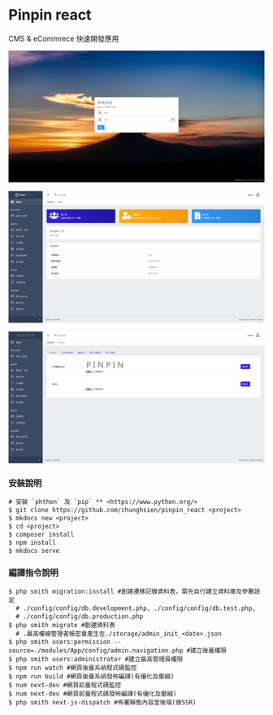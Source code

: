 # Pinpin react

CMS & eCommrece 快速開發應用

![image](https://github.com/chunghsien/pinpin-react/blob/master/img1.png)

![image](https://github.com/chunghsien/pinpin-react/blob/master/img2.png)

![image](https://github.com/chunghsien/pinpin-react/blob/master/img3.png)

### 安裝說明
```
# 安裝 `phthon` 及 `pip` ** <https://www.python.org/>
$ git clone https://github.com/chunghsien/pinpin_react <project>
$ mkdocs new <project>
$ cd <project>
$ composer install
$ npm install
$ mkdocs serve
```

### 編譯指令說明
```
$ php smith migration:install #創建遷移記錄資料表，需先自行建立資料庫及參數設定
  # ./config/config/db.development.php, ./config/config/db.test.php,
  # ./config/config/db.production.php
$ php smith migrate #創建資料表
  # .最高權線管理者帳密會產生在./storage/admin_init_<date>.json
$ php smith users:permission --source=./modules/App/config/admin.navigation.php #建立後臺權限
$ php smith users:administrator #建立最高管理員權限
$ npm run watch #網頁後臺系統程式碼監控
$ npm run build #網頁後臺系統發佈編譯(有優化及壓縮)
$ num next-dev #網頁前臺程式碼監控
$ num next-dev #網頁前臺程式碼發佈編譯(有優化及壓縮)
$ php smith next-js-dispatch #佈署靜態內容至後端(做SSR)
```
<!--
#### 中文多語政策 ####

> PHP mezzio routes

> > `/site[/{lang}[/{page}[/{id}]]]` ** zh_TW, zh_HK, zh_CN **

> HTML and ReactJS

>> 會吃 `<html lang={lng}>` ** lng (zh-TW, zh-HK, zh-CN) **
-->
